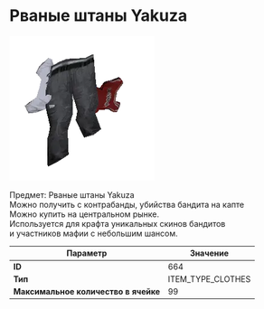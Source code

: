 # Рваные штаны Yakuza

![Item Image](../img/664.webp?raw=true)

Предмет: Рваные штаны Yakuza<br>Можно получить с контрабанды, убийства бандита на капте<br>Можно купить на центральном рынке. <br>Используется для крафта уникальных скинов бандитов<br>и участников мафии с небольшим шансом.


| Параметр | Значение |
|----------|----------|
| **ID** | 664 |
| **Тип** | ITEM_TYPE_CLOTHES |
| **Максимальное количество в ячейке** | 99 |


